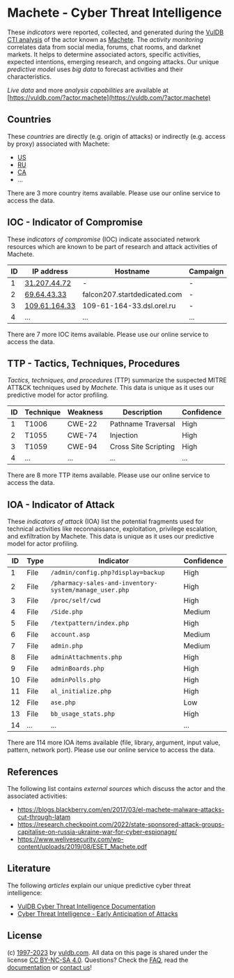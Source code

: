 # Machete - Cyber Threat Intelligence

These _indicators_ were reported, collected, and generated during the [VulDB CTI analysis](https://vuldb.com/?kb.cti) of the actor known as [Machete](https://vuldb.com/?actor.machete). The _activity monitoring_ correlates data from social media, forums, chat rooms, and darknet markets. It helps to determine associated actors, specific activities, expected intentions, emerging research, and ongoing attacks. Our unique _predictive model_ uses _big data_ to forecast activities and their characteristics.

_Live data_ and more _analysis capabilities_ are available at [https://vuldb.com/?actor.machete](https://vuldb.com/?actor.machete)

## Countries

These _countries_ are directly (e.g. origin of attacks) or indirectly (e.g. access by proxy) associated with Machete:

* [US](https://vuldb.com/?country.us)
* [RU](https://vuldb.com/?country.ru)
* [CA](https://vuldb.com/?country.ca)
* ...

There are 3 more country items available. Please use our online service to access the data.

## IOC - Indicator of Compromise

These _indicators of compromise_ (IOC) indicate associated network resources which are known to be part of research and attack activities of Machete.

ID | IP address | Hostname | Campaign | Confidence
-- | ---------- | -------- | -------- | ----------
1 | [31.207.44.72](https://vuldb.com/?ip.31.207.44.72) | - | - | High
2 | [69.64.43.33](https://vuldb.com/?ip.69.64.43.33) | falcon207.startdedicated.com | - | High
3 | [109.61.164.33](https://vuldb.com/?ip.109.61.164.33) | 109-61-164-33.dsl.orel.ru | - | High
4 | ... | ... | ... | ...

There are 7 more IOC items available. Please use our online service to access the data.

## TTP - Tactics, Techniques, Procedures

_Tactics, techniques, and procedures_ (TTP) summarize the suspected MITRE ATT&CK techniques used by _Machete_. This data is unique as it uses our predictive model for actor profiling.

ID | Technique | Weakness | Description | Confidence
-- | --------- | -------- | ----------- | ----------
1 | T1006 | CWE-22 | Pathname Traversal | High
2 | T1055 | CWE-74 | Injection | High
3 | T1059 | CWE-94 | Cross Site Scripting | High
4 | ... | ... | ... | ...

There are 8 more TTP items available. Please use our online service to access the data.

## IOA - Indicator of Attack

These _indicators of attack_ (IOA) list the potential fragments used for technical activities like reconnaissance, exploitation, privilege escalation, and exfiltration by Machete. This data is unique as it uses our predictive model for actor profiling.

ID | Type | Indicator | Confidence
-- | ---- | --------- | ----------
1 | File | `/admin/config.php?display=backup` | High
2 | File | `/pharmacy-sales-and-inventory-system/manage_user.php` | High
3 | File | `/proc/self/cwd` | High
4 | File | `/Side.php` | Medium
5 | File | `/textpattern/index.php` | High
6 | File | `account.asp` | Medium
7 | File | `admin.php` | Medium
8 | File | `adminAttachments.php` | High
9 | File | `adminBoards.php` | High
10 | File | `adminPolls.php` | High
11 | File | `al_initialize.php` | High
12 | File | `ase.php` | Low
13 | File | `bb_usage_stats.php` | High
14 | ... | ... | ...

There are 114 more IOA items available (file, library, argument, input value, pattern, network port). Please use our online service to access the data.

## References

The following list contains _external sources_ which discuss the actor and the associated activities:

* https://blogs.blackberry.com/en/2017/03/el-machete-malware-attacks-cut-through-latam
* https://research.checkpoint.com/2022/state-sponsored-attack-groups-capitalise-on-russia-ukraine-war-for-cyber-espionage/
* https://www.welivesecurity.com/wp-content/uploads/2019/08/ESET_Machete.pdf

## Literature

The following _articles_ explain our unique predictive cyber threat intelligence:

* [VulDB Cyber Threat Intelligence Documentation](https://vuldb.com/?kb.cti)
* [Cyber Threat Intelligence - Early Anticipation of Attacks](https://www.scip.ch/en/?labs.20201022)

## License

(c) [1997-2023](https://vuldb.com/?kb.changelog) by [vuldb.com](https://vuldb.com/?kb.about). All data on this page is shared under the license [CC BY-NC-SA 4.0](https://creativecommons.org/licenses/by-nc-sa/4.0/). Questions? Check the [FAQ](https://vuldb.com/?kb.faq), read the [documentation](https://vuldb.com/?kb) or [contact us](https://vuldb.com/?contact)!
